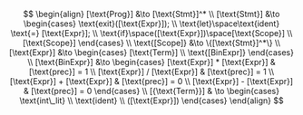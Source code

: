 $$
\begin{align}
    [\text{Prog}] &\to [\text{Stmt}]^*
    \\
    [\text{Stmt}] &\to
    \begin{cases}
        \text{exit}([\text{Expr}]);
        \\
        \text{let}\space\text{ident} \text{=} [\text{Expr}];
        \\
        \text{if}\space([\text{Expr}])\space[\text{Scope}]
        \\
        [\text{Scope}]
    \end{cases}
    \\
    \text{[Scope]} &\to \{[\text{Stmt}]^*\}
    \\
    [\text{Expr}] &\to
    \begin{cases}
        [\text{Term}]
        \\
        \text{[BinExpr]}
    \end{cases}
    \\
    [\text{BinExpr}] &\to
    \begin{cases}
        [\text{Expr}] * [\text{Expr}] & [\text{prec}] = 1
        \\
        [\text{Expr}] / [\text{Expr}] & [\text{prec}] = 1
        \\
        [\text{Expr}] + [\text{Expr}] & [\text{prec}] = 0
        \\
        [\text{Expr}] - [\text{Expr}] & [\text{prec}] = 0
    \end{cases}
    \\
    [{\text{Term}}] & \to
    \begin{cases}
        \text{int\_lit}
        \\
        \text{ident}
        \\
        ([\text{Expr}])
    \end{cases}
\end{align}
$$
